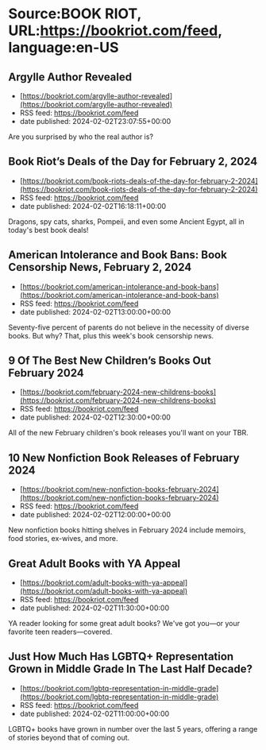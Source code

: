# Source:BOOK RIOT, URL:https://bookriot.com/feed, language:en-US

## Argylle Author Revealed
 - [https://bookriot.com/argylle-author-revealed](https://bookriot.com/argylle-author-revealed)
 - RSS feed: https://bookriot.com/feed
 - date published: 2024-02-02T23:07:55+00:00

Are you surprised by who the real author is?

## Book Riot’s Deals of the Day for February 2, 2024
 - [https://bookriot.com/book-riots-deals-of-the-day-for-february-2-2024](https://bookriot.com/book-riots-deals-of-the-day-for-february-2-2024)
 - RSS feed: https://bookriot.com/feed
 - date published: 2024-02-02T16:18:11+00:00

Dragons, spy cats, sharks, Pompeii, and even some Ancient Egypt, all in today's best book deals!

## American Intolerance and Book Bans: Book Censorship News, February 2, 2024
 - [https://bookriot.com/american-intolerance-and-book-bans](https://bookriot.com/american-intolerance-and-book-bans)
 - RSS feed: https://bookriot.com/feed
 - date published: 2024-02-02T13:00:00+00:00

Seventy-five percent of parents do not believe in the necessity of diverse books. But why? That, plus this week's book censorship news.

## 9 Of The Best New Children’s Books Out February 2024
 - [https://bookriot.com/february-2024-new-childrens-books](https://bookriot.com/february-2024-new-childrens-books)
 - RSS feed: https://bookriot.com/feed
 - date published: 2024-02-02T12:30:00+00:00

All of the new February children's book releases you'll want on your TBR.

## 10 New Nonfiction Book Releases of February 2024
 - [https://bookriot.com/new-nonfiction-books-february-2024](https://bookriot.com/new-nonfiction-books-february-2024)
 - RSS feed: https://bookriot.com/feed
 - date published: 2024-02-02T12:00:00+00:00

New nonfiction books hitting shelves in February 2024 include memoirs, food stories, ex-wives, and more.

## Great Adult Books with YA Appeal
 - [https://bookriot.com/adult-books-with-ya-appeal](https://bookriot.com/adult-books-with-ya-appeal)
 - RSS feed: https://bookriot.com/feed
 - date published: 2024-02-02T11:30:00+00:00

YA reader looking for some great adult books? We've got you—or your favorite teen readers—covered.

## Just How Much Has LGBTQ+ Representation Grown in Middle Grade In The Last Half Decade?
 - [https://bookriot.com/lgbtq-representation-in-middle-grade](https://bookriot.com/lgbtq-representation-in-middle-grade)
 - RSS feed: https://bookriot.com/feed
 - date published: 2024-02-02T11:00:00+00:00

LGBTQ+ books have grown in number over the last 5 years, offering a range of stories beyond that of coming out.

